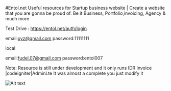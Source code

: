 #Entol.net 
Useful resources for Startup business website  | Create a website that you are gonna be proud of. Be it Business, Portfolio,invoicing, Agency & much more  

Test Drive : https://entol.net/auth/login

email:xyz@gmail.com
password:11111111

local

email:fudel.07@gmail.com
password:entol007

Note: Resource is still under development and it only runs IDR Invoice  |codeigniter|AdminLte
It was almost a complete you just modify it

![Alt text](https://entol.net/uploads/2vctys2irfwgcks084.jpg "Dashboard Screenshoot")


